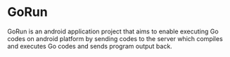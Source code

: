 # GoRun

GoRun is an android application project that aims to enable executing Go codes on android platform
by sending codes to the server which compiles and executes Go codes and sends program output back.
